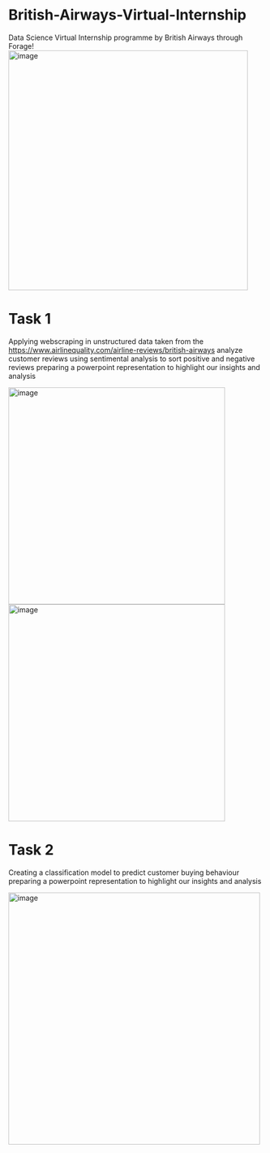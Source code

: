 # British-Airways-Virtual-Internship
Data Science Virtual Internship programme by British Airways through Forage!
<img width="472" alt="image" src="https://github.com/DDDDNNNNNThanh/British-Airways-Virtual-Internship/assets/110702728/589df12f-0ee3-4d20-af4a-f08b2a5e2ae2">
# Task 1
Applying webscraping in unstructured data taken from the https://www.airlinequality.com/airline-reviews/british-airways analyze customer reviews using sentimental analysis to sort positive and negative reviews preparing a powerpoint representation to highlight our insights and analysis

<img width="427" alt="image" src="https://github.com/DDDDNNNNNThanh/British-Airways-Virtual-Internship/assets/110702728/598cbfbd-2484-479c-82fa-1f7e63d0d8d6">

<img width="427" alt="image" src="https://github.com/DDDDNNNNNThanh/British-Airways-Virtual-Internship/assets/110702728/d2638d67-5fa2-4623-a652-90e7ce083793">


# Task 2
Creating a classification model to predict customer buying behaviour preparing a powerpoint representation to highlight our insights and analysis


<img width="496" alt="image" src="https://github.com/DDDDNNNNNThanh/British-Airways-Virtual-Internship/assets/110702728/bcd9ff93-8df0-4468-ac77-ef065780cb6a">
